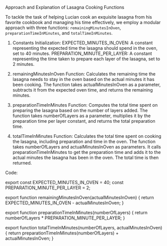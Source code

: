 Approach and Explanation of Lasagna Cooking Functions

To tackle the task of helping Lucian cook an exquisite lasagna from his favorite cookbook and managing his time effectively, we employ a modular approach with three functions: `remainingMinutesInOven`, `preparationTimeInMinutes`, and `totalTimeInMinutes`.

1. Constants Initialization:
     EXPECTED_MINUTES_IN_OVEN: A constant representing the expected time the lasagna should spend in the oven, set to 40 minutes.
     PREPARATION_MINUTE_PER_LAYER: A constant representing the time taken to prepare each layer of the lasagna, set to 2 minutes.

2. remainingMinutesInOven Function:
    Calculates the remaining time the lasagna needs to stay in the oven based on the actual minutes it has been cooking.
    The function takes actualMinutesInOven as a parameter, subtracts it from the expected oven time, and returns the remaining minutes.

3. preparationTimeInMinutes Function:
    Computes the total time spent on preparing the lasagna based on the number of layers added.
    The function takes numberOfLayers as a parameter, multiplies it by the preparation time per layer constant, and returns the total preparation time.

4. totalTimeInMinutes Function:
    Calculates the total time spent on cooking the lasagna, including preparation and time in the oven.
    The function takes numberOfLayers and actualMinutesInOven as parameters.
    It calls preparationTimeInMinutes to get the preparation time and adds it to the actual minutes the lasagna has been in the oven.
    The total time is then returned.

 Code:

export const EXPECTED_MINUTES_IN_OVEN = 40;
const PREPARATION_MINUTE_PER_LAYER = 2;

export function remainingMinutesInOven(actualMinutesInOven) {
  return EXPECTED_MINUTES_IN_OVEN - actualMinutesInOven;
}

export function preparationTimeInMinutes(numberOfLayers) {
  return numberOfLayers * PREPARATION_MINUTE_PER_LAYER;
}

export function totalTimeInMinutes(numberOfLayers, actualMinutesInOven) {
  return preparationTimeInMinutes(numberOfLayers) + actualMinutesInOven;
}
